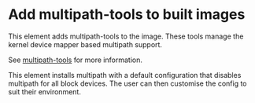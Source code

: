 Add multipath-tools to built images
===================================

This element adds multipath-tools to the image. These tools manage the kernel
device mapper based multipath support.

See [multipath-tools](http://christophe.varoqui.free.fr/) for more information.

This element installs multipath with a default configuration that disables
multipath for all block devices. The user can then customise the config to suit
their environment.
